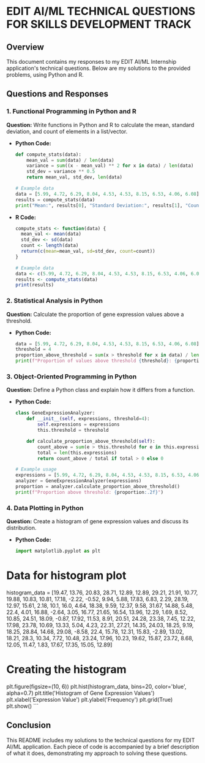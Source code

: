 # EDIT AI/ML TECHNICAL QUESTIONS FOR SKILLS DEVELOPMENT TRACK

## Overview
This document contains my responses to my EDIT AI/ML Internship application's technical questions. Below are my solutions to the provided problems, using Python and R.

## Questions and Responses

### 1. Functional Programming in Python and R
**Question:** Write functions in Python and R to calculate the mean, standard deviation, and count of elements in a list/vector.

- **Python Code:**
    ```python
    def compute_stats(data):
        mean_val = sum(data) / len(data)
        variance = sum((x - mean_val) ** 2 for x in data) / len(data)
        std_dev = variance ** 0.5
        return mean_val, std_dev, len(data)

    # Example data
    data = [5.99, 4.72, 6.29, 8.04, 4.53, 4.53, 8.15, 6.53, 4.06, 6.08]
    results = compute_stats(data)
    print("Mean:", results[0], "Standard Deviation:", results[1], "Count:", results[2])
    ```

- **R Code:**
    ```r
    compute_stats <- function(data) {
      mean_val <- mean(data)
      std_dev <- sd(data)
      count <- length(data)
      return(c(mean=mean_val, sd=std_dev, count=count))
    }

    # Example data
    data <- c(5.99, 4.72, 6.29, 8.04, 4.53, 4.53, 8.15, 6.53, 4.06, 6.08)
    results <- compute_stats(data)
    print(results)
    ```

### 2. Statistical Analysis in Python
**Question:** Calculate the proportion of gene expression values above a threshold.
- **Python Code:**
    ```python
    data = [5.99, 4.72, 6.29, 8.04, 4.53, 4.53, 8.15, 6.53, 4.06, 6.08]
    threshold = 4
    proportion_above_threshold = sum(x > threshold for x in data) / len(data)
    print(f"Proportion of values above threshold {threshold}: {proportion_above_threshold:.2f}")
    ```

### 3. Object-Oriented Programming in Python
**Question:** Define a Python class and explain how it differs from a function.
- **Python Code:**
    ```python
    class GeneExpressionAnalyzer:
        def __init__(self, expressions, threshold=4):
            self.expressions = expressions
            this.threshold = threshold

        def calculate_proportion_above_threshold(self):
            count_above = sum(e > this.threshold for e in this.expressions)
            total = len(this.expressions)
            return count_above / total if total > 0 else 0

    # Example usage
    expressions = [5.99, 4.72, 6.29, 8.04, 4.53, 4.53, 8.15, 6.53, 4.06, 6.08]
    analyzer = GeneExpressionAnalyzer(expressions)
    proportion = analyzer.calculate_proportion_above_threshold()
    print(f"Proportion above threshold: {proportion:.2f}")
    ```

### 4. Data Plotting in Python
**Question:** Create a histogram of gene expression values and discuss its distribution.
- **Python Code:**
    ```python
   import matplotlib.pyplot as plt

# Data for histogram plot
histogram_data = [19.47, 13.76, 20.83, 28.71, 12.89, 12.89, 29.21, 21.91, 10.77, 19.88, 10.83, 10.81, 17.18, -2.22,
                  -0.52, 9.94, 5.88, 17.83, 6.83, 2.29, 28.19, 12.97, 15.61, 2.18, 10.1, 16.0, 4.64, 18.38, 9.59, 12.37,
                  9.58, 31.67, 14.88, 5.48, 22.4, 4.01, 16.88, -2.64, 3.05, 16.77, 21.65, 16.54, 13.96, 12.29, 1.69, 8.52,
                  10.85, 24.51, 18.09, -0.87, 17.92, 11.53, 8.91, 20.51, 24.28, 23.38, 7.45, 12.22, 17.98, 23.78, 10.69,
                  13.33, 5.04, 4.23, 22.31, 27.21, 14.35, 24.03, 18.25, 9.19, 18.25, 28.84, 14.68, 29.08, -8.58, 22.4,
                  15.78, 12.31, 15.83, -2.89, 13.02, 18.21, 28.3, 10.34, 7.72, 10.48, 23.24, 17.96, 10.23, 19.62, 15.87,
                  23.72, 8.68, 12.05, 11.47, 1.83, 17.67, 17.35, 15.05, 12.89]

# Creating the histogram
plt.figure(figsize=(10, 6))
plt.hist(histogram_data, bins=20, color='blue', alpha=0.7)
plt.title('Histogram of Gene Expression Values')
plt.xlabel('Expression Value')
plt.ylabel('Frequency')
plt.grid(True)
plt.show()
    ```

## Conclusion
This README includes my solutions to the technical questions for my EDIT AI/ML application. Each piece of code is accompanied by a brief description of what it does, demonstrating my approach to solving these questions.
